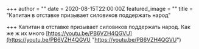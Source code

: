 +++
author = ""
date = 2020-08-15T22:00:00Z
featured_image = ""
title = "Капитан в отставке призывает силовиков поддержать народ"

+++
Капитан в отставке призывает силовиков поддержать народ. Как же ж их много [https://youtu.be/PB6VZH4QGVU](https://youtu.be/PB6VZH4QGVU "https://youtu.be/PB6VZH4QGVU")